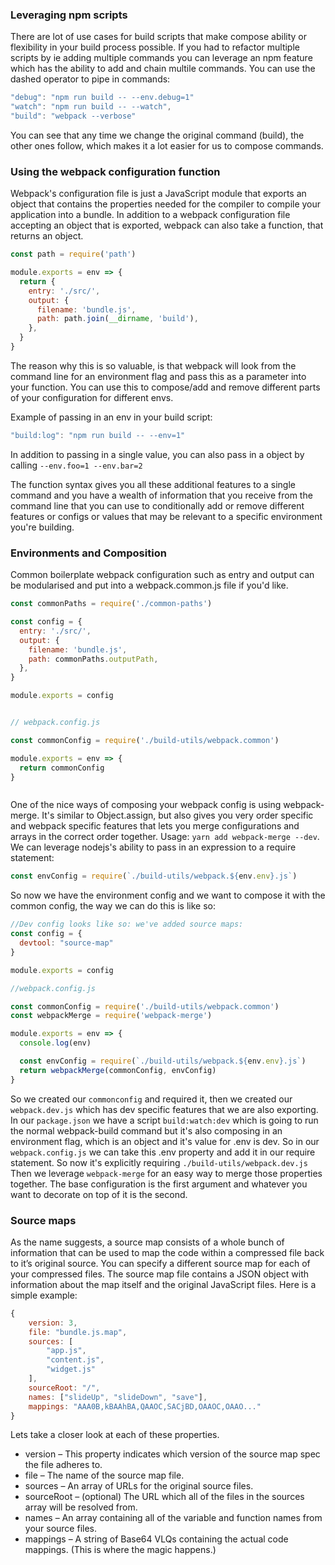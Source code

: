 ### Leveraging npm scripts
There are lot of use cases for build scripts that make compose ability or flexibility in your build process possible. If you had to refactor multiple scripts by ie adding multiple commands you can leverage an npm feature which has the ability to add and chain multile commands. You can use the dashed operator to pipe in commands:

```js
"debug": "npm run build -- --env.debug=1"
"watch": "npm run build -- --watch",
"build": "webpack --verbose"

```

You can see that any time we change the original command (build), the other ones follow, which makes it a lot easier for us to compose commands.

### Using the webpack configuration function
Webpack's configuration file is just a JavaScript module that exports an object that contains the properties needed for the compiler to compile your application into a bundle.
In addition to a webpack configuration file accepting an object that is exported, webpack can also take a function, that returns an object.

```js
const path = require('path')

module.exports = env => {
  return {
    entry: './src/',
    output: {
      filename: 'bundle.js',
      path: path.join(__dirname, 'build'),
    },
  }
}
```

The reason why this is so valuable, is that webpack will look from the command line for an environment flag and pass this as a parameter into your function. You can use this to compose/add and remove different parts of your configuration for different envs.

Example of passing in an env in your build script:
```js
"build:log": "npm run build -- --env=1"
```

In addition to passing in a single value, you can also pass in a object by calling `--env.foo=1 --env.bar=2`


The function syntax gives you all these additional features to a single command and you have a wealth of information that you receive from the command line that you can use to conditionally add or remove different features or configs or values that may be relevant to a specific environment you're building.

### Environments and Composition
Common boilerplate webpack configuration such as entry and output can be modularised and put into a webpack.common.js file if you'd like.

```js
const commonPaths = require('./common-paths')

const config = {
  entry: './src/',
  output: {
    filename: 'bundle.js',
    path: commonPaths.outputPath,
  },
}

module.exports = config


// webpack.config.js

const commonConfig = require('./build-utils/webpack.common')

module.exports = env => {
  return commonConfig
}



```

One of the nice ways of composing your webpack config is using webpack-merge. It's similar to Object.assign, but also gives you very order specific and webpack specific features that lets you merge configurations and arrays in the correct order together. Usage: `yarn add webpack-merge --dev`. We can leverage nodejs's ability to pass in an expression to a require statement:
```js
const envConfig = require(`./build-utils/webpack.${env.env}.js`)
```

So now we have the environment config and we want to compose it with the common config, the way we can do this is like so:

```js
//Dev config looks like so: we've added source maps:
const config = {
  devtool: "source-map"
}

module.exports = config

//webpack.config.js

const commonConfig = require('./build-utils/webpack.common')
const webpackMerge = require('webpack-merge')

module.exports = env => {
  console.log(env)

  const envConfig = require(`./build-utils/webpack.${env.env}.js`)
  return webpackMerge(commonConfig, envConfig)
}
```

So we created our `commonconfig` and required it, then we created our `webpack.dev.js` which has dev specific features that we are also exporting. In our `package.json` we have a script `build:watch:dev` which is going to run the normal webpack-build command but it's also composing in an environment flag, which is an object and it's value for .env is dev. So in our `webpack.config.js` we can take this .env property and add it in our require statement. So now it's explicitly requiring `./build-utils/webpack.dev.js` Then we leverage `webpack-merge` for an easy way to merge those properties together. The base configuration is the first argument and whatever you want to decorate on top of it is the second.


### Source maps
As the name suggests, a source map consists of a whole bunch of information that can be used to map the code within a compressed file back to it’s original source. You can specify a different source map for each of your compressed files. The source map file contains a JSON object with information about the map itself and the original JavaScript files. Here is a simple example:

```js
{
    version: 3,
    file: "bundle.js.map",
    sources: [
        "app.js",
        "content.js",
        "widget.js"
    ],
    sourceRoot: "/",
    names: ["slideUp", "slideDown", "save"],
    mappings: "AAA0B,kBAAhBA,QAAOC,SACjBD,OAAOC,OAAO..."
}

```

Lets take a closer look at each of these properties.

- version – This property indicates which version of the source map spec the file adheres to.
- file – The name of the source map file.
- sources – An array of URLs for the original source files.
- sourceRoot – (optional) The URL which all of the files in the sources array will be resolved from.
- names – An array containing all of the variable and function names from your source files.
- mappings – A string of Base64 VLQs containing the actual code mappings. (This is where the magic happens.)
